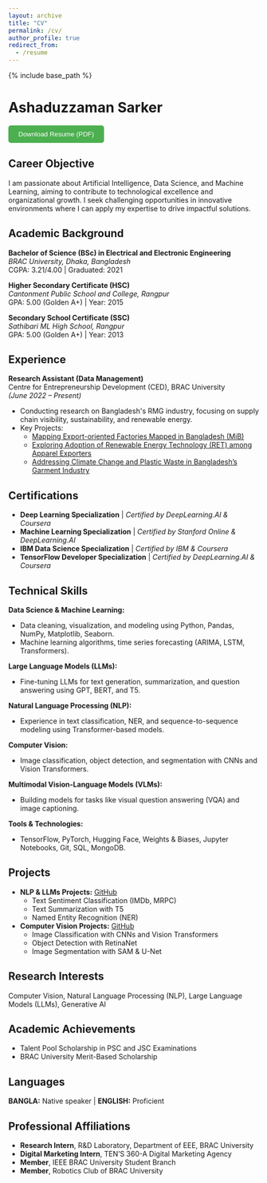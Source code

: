 ```yaml
---
layout: archive
title: "CV"
permalink: /cv/
author_profile: true
redirect_from:
  - /resume
---
```


{% include base_path %}

# Ashaduzzaman Sarker

<a href="path_to_your_resume/resume.pdf" download>
  <button style="background-color:#4CAF50;color:white;padding:10px 20px;border:none;border-radius:5px;cursor:pointer;">
    Download Resume (PDF)
  </button>
</a>

## Career Objective
I am passionate about Artificial Intelligence, Data Science, and Machine Learning, aiming to contribute to technological excellence and organizational growth. I seek challenging opportunities in innovative environments where I can apply my expertise to drive impactful solutions.

## Academic Background
**Bachelor of Science (BSc) in Electrical and Electronic Engineering**  
*BRAC University, Dhaka, Bangladesh*  
CGPA: 3.21/4.00 | Graduated: 2021  

**Higher Secondary Certificate (HSC)**  
*Cantonment Public School and College, Rangpur*  
GPA: 5.00 (Golden A+) | Year: 2015  

**Secondary School Certificate (SSC)**  
*Sathibari ML High School, Rangpur*  
GPA: 5.00 (Golden A+) | Year: 2013  

## Experience
**Research Assistant (Data Management)**  
Centre for Entrepreneurship Development (CED), BRAC University  
*(June 2022 – Present)*

- Conducting research on Bangladesh's RMG industry, focusing on supply chain visibility, sustainability, and renewable energy.
- Key Projects:
  - [Mapping Export-oriented Factories Mapped in Bangladesh (MiB)](#)
  - [Exploring Adoption of Renewable Energy Technology (RET) among Apparel Exporters](#)
  - [Addressing Climate Change and Plastic Waste in Bangladesh’s Garment Industry](#)

## Certifications
- **Deep Learning Specialization** | *Certified by DeepLearning.AI & Coursera*  
- **Machine Learning Specialization** | *Certified by Stanford Online & DeepLearning.AI*  
- **IBM Data Science Specialization** | *Certified by IBM & Coursera*  
- **TensorFlow Developer Specialization** | *Certified by DeepLearning.AI & Coursera*

## Technical Skills

**Data Science & Machine Learning:**
- Data cleaning, visualization, and modeling using Python, Pandas, NumPy, Matplotlib, Seaborn.
- Machine learning algorithms, time series forecasting (ARIMA, LSTM, Transformers).

**Large Language Models (LLMs):**
- Fine-tuning LLMs for text generation, summarization, and question answering using GPT, BERT, and T5.

**Natural Language Processing (NLP):**
- Experience in text classification, NER, and sequence-to-sequence modeling using Transformer-based models.

**Computer Vision:**
- Image classification, object detection, and segmentation with CNNs and Vision Transformers.

**Multimodal Vision-Language Models (VLMs):**
- Building models for tasks like visual question answering (VQA) and image captioning.

**Tools & Technologies:**
- TensorFlow, PyTorch, Hugging Face, Weights & Biases, Jupyter Notebooks, Git, SQL, MongoDB.

## Projects
- **NLP & LLMs Projects:** [GitHub](#)
  - Text Sentiment Classification (IMDb, MRPC)
  - Text Summarization with T5
  - Named Entity Recognition (NER)
- **Computer Vision Projects:** [GitHub](#)
  - Image Classification with CNNs and Vision Transformers
  - Object Detection with RetinaNet
  - Image Segmentation with SAM & U-Net

## Research Interests
Computer Vision, Natural Language Processing (NLP), Large Language Models (LLMs), Generative AI

## Academic Achievements
- Talent Pool Scholarship in PSC and JSC Examinations
- BRAC University Merit-Based Scholarship

## Languages
**BANGLA:** Native speaker | **ENGLISH:** Proficient

## Professional Affiliations
- **Research Intern**, R&D Laboratory, Department of EEE, BRAC University
- **Digital Marketing Intern**, TEN’S 360-A Digital Marketing Agency
- **Member**, IEEE BRAC University Student Branch
- **Member**, Robotics Club of BRAC University
